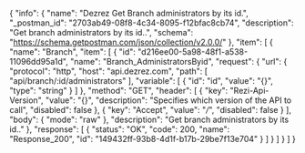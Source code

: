 {
  "info": {
    "name": "Dezrez Get Branch administrators by its id.",
    "_postman_id": "2703ab49-08f8-4c34-8095-f12bfac8cb74",
    "description": "Get branch administrators by its id..",
    "schema": "https://schema.getpostman.com/json/collection/v2.0.0/"
  },
  "item": [
    {
      "name": "Branch",
      "item": [
        {
          "id": "d216ee00-5a98-48f1-a538-11096dd95a1d",
          "name": "Branch_AdministratorsByid",
          "request": {
            "url": {
              "protocol": "http",
              "host": "api.dezrez.com",
              "path": [
                "api/branch/:id/administrators"
              ],
              "variable": [
                {
                  "id": "id",
                  "value": "{}",
                  "type": "string"
                }
              ]
            },
            "method": "GET",
            "header": [
              {
                "key": "Rezi-Api-Version",
                "value": "{}",
                "description": "Specifies which version of the API to call",
                "disabled": false
              },
              {
                "key": "Accept",
                "value": "*/*",
                "disabled": false
              }
            ],
            "body": {
              "mode": "raw"
            },
            "description": "Get branch administrators by its id.."
          },
          "response": [
            {
              "status": "OK",
              "code": 200,
              "name": "Response_200",
              "id": "149432ff-93b8-4d1f-b17b-29be7f13e704"
            }
          ]
        }
      ]
    }
  ]
}